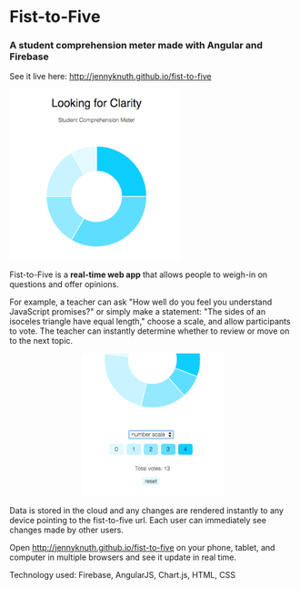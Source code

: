 # Fist-to-Five
### A student comprehension meter made with Angular and Firebase

See it live here: http://jennyknuth.github.io/fist-to-five 
    
<img src="https://github.com/jennyknuth/fist-to-five/blob/master/screenshots/fistToFiveLookingForClarity.png" width="300px">

Fist-to-Five is a **real-time web app** that allows people to weigh-in on questions and offer opinions. 

For example, a teacher can ask "How well do you feel you understand JavaScript promises?" or simply make a statement: "The sides of an isoceles triangle have equal length," choose a scale, and allow participants to vote. The teacher can instantly determine whether to review or move on to the next topic. 

<div align="center">
    <img src="https://github.com/jennyknuth/fist-to-five/blob/master/screenshots/fistToFiveScaleShot300.png" width="250px">
</div>

Data is stored in the cloud and any changes are rendered instantly to any device pointing to the fist-to-five url. Each user can immediately see changes made by other users.  

Open http://jennyknuth.github.io/fist-to-five on your phone, tablet, and computer in multiple browsers and see it update in real time. 

Technology used: Firebase, AngularJS, Chart.js, HTML, CSS
